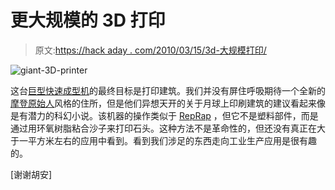 # 更大规模的 3D 打印

> 原文:[https://hack aday . com/2010/03/15/3d-大规模打印/](https://hackaday.com/2010/03/15/3d-printing-on-a-much-larger-scale/)

![](../Images/c5e0febbc383009eb8743264c3304f82.png "giant-3D-printer")

这台[巨型快速成型机](http://www.blueprintmagazine.co.uk/index.php/architecture/the-worlds-first-printed-building/)的最终目标是打印建筑。我们并没有屏住呼吸期待一个全新的[摩登原始人](http://en.wikipedia.org/wiki/The_Flintstones)风格的住所，但是他们异想天开的关于月球上印刷建筑的建议看起来像是有潜力的科幻小说。该机器的操作类似于 [RepRap](http://hackaday.com/2009/10/20/reprap-in-space-sorta/) ，但它不是塑料部件，而是通过用环氧树脂粘合沙子来打印石头。这种方法不是革命性的，但还没有真正在大于一平方米左右的应用中看到。看到我们涉足的东西走向工业生产应用是很有趣的。

[谢谢胡安]